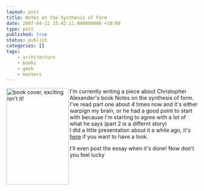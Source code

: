 ```yaml
---
layout: post
title: Notes on the Synthesis of Form
date: 2007-04-12 15:42:11.000000000 +10:00
type: post
published: true
status: publish
categories: []
tags:
    - architecture
    - books
    - geek
    - masters
---
```


<p> <img src="{{ site.baseurl }}/assets/0674627512.jpg" title="book cover, exciting isn't it!" alt="book cover, exciting isn't it!" align="left" height="254" width="164" /></p>
<p>I'm currently writing a piece about Christopher Alexander's book Notes on the synthesis of form. I've read part one about 4 times now and it's either warpign my brain, or he had a good point to start with because I'm starting to agree with a lot of what he says (part 2 is a differnt story)<br />
I did a little presentation about it a while ago, it's <a href="http://wiki.uelceca.net/avamsccomputingdesign/files/Notes+on+the+synthesis+of+form+BD.pdf" target="_blank">here</a> if you want to have a look.</p>
<p>I'll even post the essay when it's done! Now don't you feel lucky</p>
